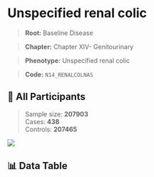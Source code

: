 # Unspecified renal colic

> **Root:** Baseline Disease  

> **Chapter:** Chapter XIV- Genitourinary  

> **Phenotype:** Unspecified renal colic  

> **Code:** `N14_RENALCOLNAS`

## 🧪 All Participants  
> Sample size: **207903**  
> Cases: **438**  
> Controls: **207465**
<img src="/Sensitive/Figures/ALL/Incidence/N14_RENALCOLNAS.png"/>

## 📊 Data Table
<CsvTableMRF src="/Sensitive/Data/ALL/Incidence/COX_N14_RENALCOLNAS.csv"/>

